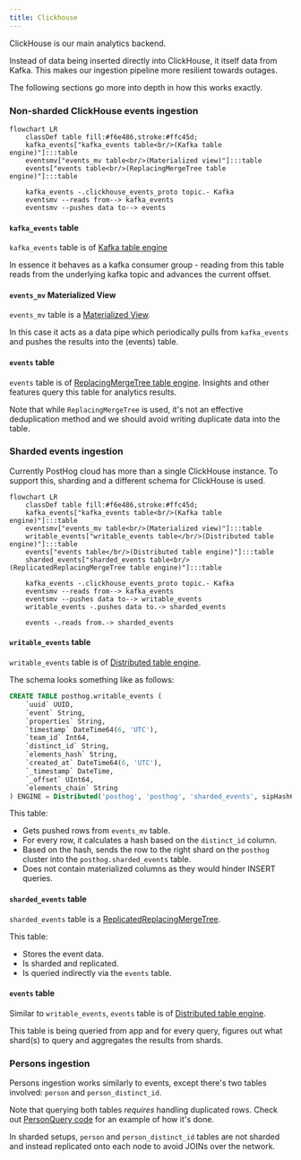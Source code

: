 ```yaml
---
title: Clickhouse
---
```


ClickHouse is our main analytics backend.

Instead of data being inserted directly into ClickHouse, it itself data from Kafka. This makes our ingestion pipeline more resilient towards outages.

The following sections go more into depth in how this works exactly.

### Non-sharded ClickHouse events ingestion

```mermaid
flowchart LR
    classDef table fill:#f6e486,stroke:#ffc45d;
    kafka_events["kafka_events table<br/>(Kafka table engine)"]:::table
    eventsmv["events_mv table<br/>(Materialized view)"]:::table
    events["events table<br/>(ReplacingMergeTree table engine)"]:::table

    kafka_events -.clickhouse_events_proto topic.- Kafka
    eventsmv --reads from--> kafka_events
    eventsmv --pushes data to--> events
```

#### `kafka_events` table

`kafka_events` table is of [Kafka table engine](https://clickhouse.com/docs/en/engines/table-engines/integrations/kafka/)

In essence it behaves as a kafka consumer group - reading from this table reads from the underlying kafka topic and advances the current offset.

#### `events_mv` Materialized View

`events_mv` table is a [Materialized View](https://clickhouse.com/docs/en/sql-reference/statements/create/view/#materialized).

In this case it acts as a data pipe which periodically pulls from `kafka_events` and pushes the results into the (events) table.

#### `events` table

`events` table is of [ReplacingMergeTree table engine](https://clickhouse.com/docs/en/engines/table-engines/mergetree-family/replacingmergetree/). Insights and other features query this table for analytics results.

Note that while `ReplacingMergeTree` is used, it's not an effective deduplication method and we should avoid writing duplicate data into the table.

### Sharded events ingestion

Currently PostHog cloud has more than a single ClickHouse instance. To support this, sharding and a different schema for ClickHouse is used.

```mermaid
flowchart LR
    classDef table fill:#f6e486,stroke:#ffc45d;
    kafka_events["kafka_events table<br/>(Kafka table engine)"]:::table
    eventsmv["events_mv table<br/>(Materialized view)"]:::table
    writable_events["writable_events table</br/>(Distributed table engine)"]:::table
    events["events table</br/>(Distributed table engine)"]:::table
    sharded_events["sharded_events table<br/>(ReplicatedReplacingMergeTree table engine)"]:::table

    kafka_events -.clickhouse_events_proto topic.- Kafka
    eventsmv --reads from--> kafka_events
    eventsmv --pushes data to--> writable_events
    writable_events -.pushes data to.-> sharded_events

    events -.reads from.-> sharded_events
```

#### `writable_events` table

`writable_events` table is of [Distributed table engine](https://clickhouse.com/docs/en/engines/table-engines/special/distributed/).

The schema looks something like as follows:

```sql
CREATE TABLE posthog.writable_events (
    `uuid` UUID,
    `event` String,
    `properties` String,
    `timestamp` DateTime64(6, 'UTC'),
    `team_id` Int64,
    `distinct_id` String,
    `elements_hash` String,
    `created_at` DateTime64(6, 'UTC'),
    `_timestamp` DateTime,
    `_offset` UInt64,
    `elements_chain` String
) ENGINE = Distributed('posthog', 'posthog', 'sharded_events', sipHash64(distinct_id))
```

This table:

-   Gets pushed rows from `events_mv` table.
-   For every row, it calculates a hash based on the `distinct_id` column.
-   Based on the hash, sends the row to the right shard on the `posthog` cluster into the `posthog.sharded_events` table.
-   Does not contain materialized columns as they would hinder INSERT queries.

#### `sharded_events` table

`sharded_events` table is a [Replicated](https://clickhouse.com/docs/en/engines/table-engines/mergetree-family/replication/)[ReplacingMergeTree](https://clickhouse.com/docs/en/engines/table-engines/mergetree-family/replacingmergetree/).

This table:

-   Stores the event data.
-   Is sharded and replicated.
-   Is queried indirectly via the `events` table.

#### `events` table

Similar to `writable_events`, `events` table is of [Distributed table engine](https://clickhouse.com/docs/en/engines/table-engines/special/distributed/).

This table is being queried from app and for every query, figures out what shard(s) to query and aggregates the results from shards.

### Persons ingestion

Persons ingestion works similarly to events, except there's two tables involved: `person` and `person_distinct_id`.

Note that querying both tables _requires_ handling duplicated rows. Check out [PersonQuery code](https://github.com/PostHog/posthog/blob/master/ee/clickhouse/queries/person_query.py) for an example of how it's done.

In sharded setups, `person` and `person_distinct_id` tables are not sharded and instead replicated onto each node to avoid JOINs over the network.
